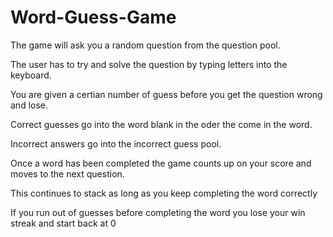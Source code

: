 # Word-Guess-Game

The game will ask you a random question from the question pool.

The user has to try and solve the question by typing letters into the keyboard.

You are given a certian number of guess before you get the question wrong and lose. 

Correct guesses go into the word blank in the oder the come in the word.

Incorrect answers go into the incorrect guess pool. 

Once a word has been completed the game counts up on your score and moves to the next question.

This continues to stack as long as you keep completing the word correctly

If you run out of guesses before completing the word you lose your win streak and start back at 0
